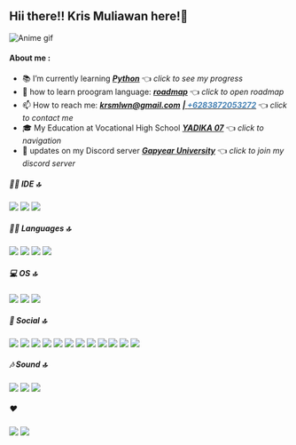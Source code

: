 ## Hii there!! Kris Muliawan here!👋

<!-- <img src = ./png/github-header-banner.png> -->

<img src="https://media.giphy.com/media/v1.Y2lkPWVjZjA1ZTQ3NjRkYWwxNXdyaWJ3MjJrMmtrbnRmanR3b3gxdGJzaG9zOGJqcjd0dCZlcD12MV9naWZzX3NlYXJjaCZjdD1n/JXibbAa7ysN9K/giphy.gif" alt="Anime gif" autoplay></img>

#### About me :

- 📚️ I’m currently learning [_**Python**_](https://github.com/Ananieltherain/Python) 👈 _click to see my progress_
- 💬 how to learn proogram language: [_**roadmap**_](https://github.com/Ananieltherain/ROADMAP) 👈 _click to open roadmap_
- 📫 How to reach me: _**krsmlwn@gmail.com**_ [_**| <span style="color: steelblue;">+6283872053272</span>**_](https://wa.me/+6283872053272?text=Halo,%20saya%20menemukan%20kontak%20dari%20github%20Anda) 👈 _click to contact me_
- 🎓 My Education at Vocational High School [_**YADIKA 07**_](https://share.google/ueFmr8gNn2R3gO8o7) 👈 _click to navigation_
- 🔔 updates on my Discord server [_**Gapyear University**_](https://discord.gg/UtT3WS6R) 👈 _click to join my discord server_

<!-- ##### 🤖 Artificial Intelligence 🔝
<img src="https://img.shields.io/badge/ChatGPT-74aa9c?style=for-the-badge&logo=openai&logoColor=white" />
<img src="https://img.shields.io/badge/Claude-D97757?style=for-the-badge&logo=claude&logoColor=white" />
<img src="https://img.shields.io/badge/Google%20Gemini-8E75B2?style=for-the-badge&logo=googlegemini&logoColor=white" />
<img src="https://img.shields.io/badge/github%20copilot-000000?style=for-the-badge&logo=githubcopilot&logoColor=white" />

##### 📱 Contact 🔝
<img src="https://img.shields.io/badge/Gmail-D14836?style=for-the-badge&logo=gmail&logoColor=white" />
<img src="https://img.shields.io/badge/Telegram-2CA5E0?style=for-the-badge&logo=telegram&logoColor=white" />
<img src="https://img.shields.io/badge/WhatsApp-25D366?style=for-the-badge&logo=whatsapp&logoColor=white" />
<img src="https://img.shields.io/badge/Messenger-00B2FF?style=for-the-badge&logo=messenger&logoColor=white" />
<img src="https://img.shields.io/badge/Line-00C300?style=for-the-badge&logo=line&logoColor=white" /> -->

<!-- ##### ☁ Cloud 🔝
<img src="https://img.shields.io/badge/Alibaba_Cloud-FF6A00?style=for-the-badge&logo=alibabacloud&logoColor=white" />
<img src="https://img.shields.io/badge/Amazon_Web_Services-FF9900?style=for-the-badge&logo=amazonwebservices&logoColor=white" />
<img src="https://img.shields.io/badge/Azure_DevOps-0078D7?style=for-the-badge&logo=azure-devops&logoColor=white" />
<img src="https://img.shields.io/badge/Cloudflare-F38020?style=for-the-badge&logo=Cloudflare&logoColor=white" />
<img src="https://img.shields.io/badge/Cloudflare%20Pages-F38020?style=for-the-badge&logo=Cloudflare%20Pages&logoColor=white" />
<img src="https://img.shields.io/badge/Hostinger-673DE6?style=for-the-badge&logo=hostinger&logoColor=white" />
<img src="https://img.shields.io/badge/Vercel-000000?style=for-the-badge&logo=vercel&logoColor=white" /> -->


<!-- ##### 🚀 Frameworks & Library 🔝
<img src="https://img.shields.io/badge/Docker-2CA5E0?style=for-the-badge&logo=docker&logoColor=white" />
<img src="https://img.shields.io/badge/Flask-000000?style=for-the-badge&logo=flask&logoColor=white" />
<img src="https://img.shields.io/badge/GitHub%20Pages-222222?style=for-the-badge&logo=GitHub%20Pages&logoColor=white" />
<img src="https://img.shields.io/badge/Markdown-000000?style=for-the-badge&logo=markdown&logoColor=white" />
<img src="https://img.shields.io/badge/Xampp-F37623?style=for-the-badge&logo=xampp&logoColor=white" /> -->


<!-- ##### 🎮 Games 🔝
<img src="https://img.shields.io/badge/Epic%20Games-313131?style=for-the-badge&logo=Epic%20Games&logoColor=white" />
<img src="https://img.shields.io/badge/FIFA-B7312F?style=for-the-badge&logo=fifa&logoColor=white" />
<img src="https://img.shields.io/badge/PlayStation-003791?style=for-the-badge&logo=playstation&logoColor=white" />
<img src="https://img.shields.io/badge/Steam-000000?style=for-the-badge&logo=steam&logoColor=white" />
<img src="https://img.shields.io/badge/Valorant-fa4454?style=for-the-badge&logo=valorant&logoColor=white" /> -->

<!-- 
##### 🤜 Group 🔝
<img src="https://img.shields.io/badge/Discord-5865F2?style=for-the-badge&logo=discord&logoColor=white" />
<img src="https://img.shields.io/badge/Google%20Meet-00897B?style=for-the-badge&logo=google-meet&logoColor=white" />
<img src="https://img.shields.io/badge/Zoom-2D8CFF?style=for-the-badge&logo=zoom&logoColor=white" /> -->


##### 👩‍💻 IDE 🔝
<img src="https://img.shields.io/badge/Arduino_IDE-00979D?style=for-the-badge&logo=arduino&logoColor=white" />
<img src="https://img.shields.io/badge/VSCode-0078D4?style=for-the-badge&logo=visual%20studio%20code&logoColor=white" />
<img src="https://img.shields.io/badge/Visual_Studio_Code-0078D4?style=for-the-badge&logo=visual%20studio%20code&logoColor=white" />

##### 👩‍💻 Languages 🔝
<img src="https://img.shields.io/badge/C%2B%2B-00599C?style=for-the-badge&logo=c%2B%2B&logoColor=white" />
<img src="https://img.shields.io/badge/HTML5-E34F26?style=for-the-badge&logo=html5&logoColor=white" />
<img src="https://img.shields.io/badge/JavaScript-323330?style=for-the-badge&logo=javascript&logoColor=F7DF1E" />
<img src="https://img.shields.io/badge/Python-FFD43B?style=for-the-badge&logo=python&logoColor=blue" />

<!-- ##### 🧐 Linters 🔝
<img src="https://img.shields.io/badge/eslint-3A33D1?style=for-the-badge&logo=eslint&logoColor=white" />
<img src="https://img.shields.io/badge/prettier-1A2C34?style=for-the-badge&logo=prettier&logoColor=F7BA3E" /> -->

<!-- ##### 👨‍💻 Office 🔝
<img src="https://img.shields.io/badge/Google%20Docs-4285F4?style=for-the-badge&logo=google-docs&logoColor=white" />
<img src="https://img.shields.io/badge/Google%20Sheets-34A853?style=for-the-badge&logo=google-sheets&logoColor=white" />
<img src="https://img.shields.io/badge/Google%20Slides-FBBC04?style=for-the-badge&logo=google-slides&logoColor=black" />
<img src="https://img.shields.io/badge/LibreOffice-18A303?style=for-the-badge&logo=LibreOffice&logoColor=white" />
<img src="https://img.shields.io/badge/Microsoft_Excel-217346?style=for-the-badge&logo=microsoft-excel&logoColor=white" />
<img src="https://img.shields.io/badge/Microsoft_Office-D83B01?style=for-the-badge&logo=microsoft-office&logoColor=white" />
<img src="https://img.shields.io/badge/Microsoft_PowerPoint-B7472A?style=for-the-badge&logo=microsoft-powerpoint&logoColor=white" />
<img src="https://img.shields.io/badge/Microsoft_Word-2B579A?style=for-the-badge&logo=microsoft-word&logoColor=white" /> -->


##### 💻 OS 🔝
<img src="https://img.shields.io/badge/Android-3DDC84?style=for-the-badge&logo=android&logoColor=white" />
<img src="https://img.shields.io/badge/Kali_Linux-557C94?style=for-the-badge&logo=kali-linux&logoColor=white" />
<img src="https://img.shields.io/badge/Windows-0078D6?style=for-the-badge&logo=windows&logoColor=white" />


<!-- ##### 💡 Prototyping Platforms 🔝
<img src="https://img.shields.io/badge/Arduino-00979D?style=for-the-badge&logo=Arduino&logoColor=white" /> -->


<!-- ##### 🔒 Security Platforms 🔝
<img src="https://img.shields.io/badge/CISCO-1BA0D7?style=for-the-badge&logo=cisco&logoColor=white" />
<img src="https://img.shields.io/badge/HackTheBox-111927?style=for-the-badge&logo=Hack%20The%20Box&logoColor=9FEF00" />
<img src="https://img.shields.io/badge/TryHackMe-212C42?style=for-the-badge&logo=TryHackMe&logoColor=white" /> -->


<!-- ##### 🔒 Security Tools 🔝
<img src="https://img.shields.io/badge/Wireshark-1679A7?style=for-the-badge&logo=Wireshark&logoColor=white" />
<img src="https://img.shields.io/badge/metasploit-2596CD?style=for-the-badge&logo=metasploit&logoColor=white" /> -->

##### 👨 Social 🔝
<img src="https://img.shields.io/badge/Facebook-1877F2?style=for-the-badge&logo=facebook&logoColor=white" />
<img src="https://img.shields.io/badge/GitHub-100000?style=for-the-badge&logo=github&logoColor=white" />
<img src="https://img.shields.io/badge/GitLab-330F63?style=for-the-badge&logo=gitlab&logoColor=white" />
<img src="https://img.shields.io/badge/Instagram-E4405F?style=for-the-badge&logo=instagram&logoColor=white" />
<img src="https://img.shields.io/badge/LinkedIn-0077B5?style=for-the-badge&logo=linkedin&logoColor=white" />
<img src="https://img.shields.io/badge/linktree-39E09B?style=for-the-badge&logo=linktree&logoColor=white" />
<img src="https://img.shields.io/badge/Pinterest-%23E60023.svg?&style=for-the-badge&logo=Pinterest&logoColor=white" />
<img src="https://img.shields.io/badge/Quora-%23B92B27.svg?&style=for-the-badge&logo=Quora&logoColor=white" />
<img src="https://img.shields.io/badge/Threads-000000?style=for-the-badge&logo=Threads&logoColor=white" />
<img src="https://img.shields.io/badge/TikTok-000000?style=for-the-badge&logo=tiktok&logoColor=white" />
<img src="https://img.shields.io/badge/X-000000?style=for-the-badge&logo=x&logoColor=white" />
<img src="https://img.shields.io/badge/WhatsApp-25D366?style=for-the-badge&logo=WhatsApp&logoColor=white" />


##### 🎶 Sound 🔝
<img src="https://img.shields.io/badge/SoundCloud-FF3300?style=for-the-badge&logo=soundcloud&logoColor=white" />
<img src="https://img.shields.io/badge/Spotify-1ED760?&style=for-the-badge&logo=spotify&logoColor=white" />
<img src="https://img.shields.io/badge/YouTube_Music-FF0000?style=for-the-badge&logo=youtube-music&logoColor=white" />


<!-- ##### 🎞 Streaming 🔝
<img src="https://img.shields.io/badge/Plex-EBAF00?style=for-the-badge&logo=plex&logoColor=white" />
<img src="https://img.shields.io/badge/Netflix-E50914?style=for-the-badge&logo=netflix&logoColor=white" />
<img src="https://img.shields.io/badge/Crunchyroll-F47521?style=for-the-badge&logo=crunchyroll&logoColor=white" />
<img src="https://img.shields.io/badge/Facebook_Gaming-005FED?style=for-the-badge&logo=facebook-gaming&logoColor=white" />
<img src="https://img.shields.io/badge/Twitch-9146FF?style=for-the-badge&logo=twitch&logoColor=white" />
<img src="https://img.shields.io/badge/YouTube-FF0000?style=for-the-badge&logo=youtube&logoColor=white" />
<img src="https://img.shields.io/badge/YouTube_Gaming-FF0000?style=for-the-badge&logo=youtube-gaming&logoColor=white" /> -->


<!-- ##### 💻 Terminal 🔝
<img src="https://img.shields.io/badge/GIT-E44C30?style=for-the-badge&logo=git&logoColor=white" />
<img src="https://img.shields.io/badge/powershell-5391FE?style=for-the-badge&logo=powershell&logoColor=white" />
<img src="https://img.shields.io/badge/windows%20terminal-4D4D4D?style=for-the-badge&logo=windows%20terminal&logoColor=white" /> -->


<!-- ##### 💻 Virtualization 🔝
<img src="https://img.shields.io/badge/Docker%20Compose-2496ED?style=for-the-badge&logo=docker&logoColor=white" />
<img src="https://img.shields.io/badge/VirtualBox-21416b?style=for-the-badge&logo=VirtualBox&logoColor=white" />
<img src="https://img.shields.io/badge/VMware-231f20?style=for-the-badge&logo=VMware&logoColor=white" /> -->


<!-- ##### 🌐 Web Browsers 🔝
<img src="https://img.shields.io/badge/Brave-FF1B2D?style=for-the-badge&logo=Brave&logoColor=white" />
<img src="https://img.shields.io/badge/DuckDuckGo-DE5833?style=for-the-badge&logo=DuckDuckGo&logoColor=white" />
<img src="https://img.shields.io/badge/Firefox_Browser-FF7139?style=for-the-badge&logo=Firefox-Browser&logoColor=white" />
<img src="https://img.shields.io/badge/Google_chrome-4285F4?style=for-the-badge&logo=Google-chrome&logoColor=white" />
<img src="https://img.shields.io/badge/Microsoft_Edge-0078D7?style=for-the-badge&logo=Microsoft-edge&logoColor=white" />
<img src="https://img.shields.io/badge/Opera-FF1B2D?style=for-the-badge&logo=Opera&logoColor=white" />
<img src="https://img.shields.io/badge/Tor_Browser-7D4698?style=for-the-badge&logo=Tor-Browser&logoColor=white" /> -->


<!-- ##### 🥅 Work/Jobs 🔝
<img src="https://img.shields.io/badge/fiverr-1DBF73?style=for-the-badge&logo=fiverr&logoColor=white" />
<img src="https://img.shields.io/badge/Freelancer-29B2FE?style=for-the-badge&logo=Freelancer&logoColor=white" />
<img src="https://img.shields.io/badge/Indeed-003A9B?style=for-the-badge&logo=Indeed&logoColor=white" /> -->


<!-- ##### 💻 Workspace Spec 🔝
<img src="https://img.shields.io/badge/hp%20laptop-0096D6?style=for-the-badge&logo=hp&logoColor=white" />
<img src="https://img.shields.io/badge/lenovo%20laptop-E2231A?style=for-the-badge&logo=lenovo&logoColor=white" />


## -->

















<!-- icon https://github.com/tandpfun/skill-icons -->

<!-- ![sigma](https://media.giphy.com/media/v1.Y2lkPTc5MGI3NjExbDc5aDMzeWYyYnZmNHV1amMzN2h6ZzRzem84MmtmMjVsMWN3cDVhaSZlcD12MV9naWZzX3NlYXJjaCZjdD1n/5nlSnszq7qvWTYm1rm/giphy.gif) -->


##### ❤ 
<img src="https://img.shields.io/badge/Ko--fi-F16061?style=for-the-badge&logo=ko-fi&logoColor=white" />
<img src="https://img.shields.io/badge/sponsor-30363D?style=for-the-badge&logo=GitHub-Sponsors&logoColor=#white" 






























<!-- **Ananieltherain/Ananieltherain** is a ✨ _special_ ✨ repository because its `README.md` (this file) appears on your GitHub profile.

Here are some ideas to get you started:

- 🔭 I’m currently working on ...
- 🌱 I’m currently learning ...
- 👯 I’m looking to collaborate on ...
- 🤔 I’m looking for help with ...
- 💬 Ask me about ...
- 📫 How to reach me: ...
- 😄 Pronouns: ...
- ⚡ Fun fact: ...
--> 
